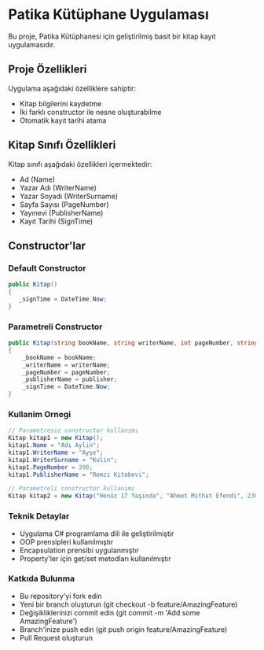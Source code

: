 # Patika Kütüphane Uygulaması

Bu proje, Patika Kütüphanesi için geliştirilmiş basit bir kitap kayıt uygulamasıdır.

## Proje Özellikleri

Uygulama aşağıdaki özelliklere sahiptir:

* Kitap bilgilerini kaydetme
* İki farklı constructor ile nesne oluşturabilme
* Otomatik kayıt tarihi atama

## Kitap Sınıfı Özellikleri

Kitap sınıfı aşağıdaki özellikleri içermektedir:

* Ad (Name)
* Yazar Adı (WriterName)
* Yazar Soyadı (WriterSurname)
* Sayfa Sayısı (PageNumber)
* Yayınevi (PublisherName)
* Kayıt Tarihi (SignTime)

## Constructor'lar

### Default Constructor
```csharp
public Kitap()
{
   _signTime = DateTime.Now;
}
```
### Parametreli Constructor
``` csharp
public Kitap(string bookName, string writerName, int pageNumber, string publisher)
{
    _bookName = bookName;
    _writerName = writerName;
    _pageNumber = pageNumber;
    _publisherName = publisher;
    _signTime = DateTime.Now;
}
```
### Kullanim Ornegi
```csharp
// Parametresiz constructor kullanımı
Kitap kitap1 = new Kitap();
kitap1.Name = "Adı Aylin";
kitap1.WriterName = "Ayşe";
kitap1.WriterSurname = "Kulin";
kitap1.PageNumber = 398;
kitap1.PublisherName = "Remzi Kitabevi";

// Parametreli constructor kullanımı
Kitap kitap2 = new Kitap("Henüz 17 Yaşında", "Ahmet Mithat Efendi", 236, "Türkiye İş Bankası Kültür Sanat");
```
### Teknik Detaylar
* Uygulama C# programlama dili ile geliştirilmiştir
* OOP prensipleri kullanılmıştır
* Encapsulation prensibi uygulanmıştır
* Property'ler için get/set metodları kullanılmıştır

### Katkıda Bulunma
* Bu repository'yi fork edin
* Yeni bir branch oluşturun (git checkout -b feature/AmazingFeature)
* Değişikliklerinizi commit edin (git commit -m 'Add some AmazingFeature')
* Branch'inize push edin (git push origin feature/AmazingFeature)
* Pull Request oluşturun
